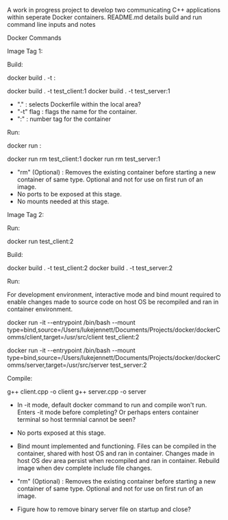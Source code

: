 A work in progress project to develop two communicating C++ applications within seperate Docker containers. 
README.md details build and run command line inputs and notes

Docker Commands

Image Tag 1: 

Build:

docker build . -t <image name>:<image tag>

docker build . -t test_client:1
docker build . -t test_server:1

- "." : selects Dockerfile within the local area?
- "-t" flag : flags the name for the container.
- ":" : number tag for the container

Run:

docker run <image name>:<image tag>

docker run rm test_client:1
docker run rm test_server:1

- "rm" (Optional) : Removes the existing container before starting a new container of same type. Optional and not for use on first run of an image. 
- No ports to be exposed at this stage. 
- No mounts needed at this stage. 

Image Tag 2:

Run:

docker run test_client:2

Build:

docker build . -t test_client:2
docker build . -t test_server:2

Run:

For development environment, interactive mode and bind mount required to enable changes made to source code on host OS be recompiled and ran in container environment. 

docker run -it --entrypoint /bin/bash --mount type=bind,source=/Users/lukejennett/Documents/Projects/docker/dockerComms/client,target=/usr/src/client test_client:2

docker run -it --entrypoint /bin/bash --mount type=bind,source=/Users/lukejennett/Documents/Projects/docker/dockerComms/server,target=/usr/src/server test_server:2

Compile:

g++ client.cpp -o client
g++ server.cpp -o server

- In -it mode, default docker command to run and compile won't run. Enters -it mode before completing? Or perhaps enters container terminal so host termnial cannot be seen?
- No ports exposed at this stage.
- Bind mount implemented and functioning. Files can be compiled in the container, shared with host OS and ran in container. Changes made in host OS dev area persist when recompiled and ran in container. Rebuild image when dev complete include file changes. 
- "rm" (Optional) : Removes the existing container before starting a new container of same type. Optional and not for use on first run of an image. 

- Figure how to remove binary server file on startup and close?
